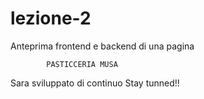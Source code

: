 # lezione-2
Anteprima frontend e backend di una pagina 


            PASTICCERIA MUSA


Sara sviluppato di continuo
Stay tunned!!
